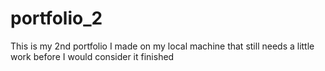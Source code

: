 
# portfolio_2
This is my 2nd portfolio I made on my local machine that still needs a little work before I would consider it finished
